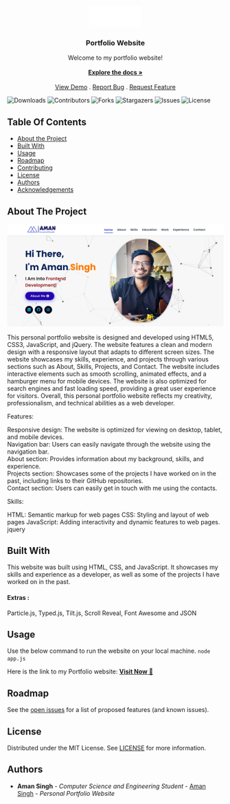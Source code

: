 <br/>
<p align="center">
  <a href="https://github.com/amansingh1221/Portfolio">
    <img src="./assets/images/aman-whiteontransparent.png" alt="Logo" width="120" height="50">
  </a>

  <h3 align="center">Portfolio Website</h3>

  <p align="center">
    Welcome to my portfolio website!
    <br/>
    <br/>
    <a href="https://github.com/amansingh1221/Portfolio"><strong>Explore the docs »</strong></a>
    <br/>
    <br/>
    <a href="https://github.com/amansingh1221/Portfolio">View Demo</a>
    .
    <a href="https://github.com/amansingh1221/Portfolio/issues">Report Bug</a>
    .
    <a href="https://github.com/amansingh1221/Portfolio/issues">Request Feature</a>
  </p>
</p>

![Downloads](https://img.shields.io/github/downloads/amansingh1221/ReadME-Generator/total) ![Contributors](https://img.shields.io/github/contributors/amansingh1221/ReadME-Generator?color=dark-green) ![Forks](https://img.shields.io/github/forks/amansingh1221/ReadME-Generator?style=social) ![Stargazers](https://img.shields.io/github/stars/amansingh1221/ReadME-Generator?style=social) ![Issues](https://img.shields.io/github/issues/amansingh1221/ReadME-Generator) ![License](https://img.shields.io/github/license/amansingh1221/ReadME-Generator) 

## Table Of Contents

* [About the Project](#about-the-project)
* [Built With](#built-with)
* [Usage](#usage)
* [Roadmap](#roadmap)
* [Contributing](#contributing)
* [License](#license)
* [Authors](#authors)
* [Acknowledgements](#acknowledgements)

## About The Project

![Screen Shot](./assets/images/sample.png)

This personal portfolio website is designed and developed using HTML5, CSS3, JavaScript, and jQuery. The website features a clean and modern design with a responsive layout that adapts to different screen sizes. The website showcases my skills, experience, and projects through various sections such as About, Skills, Projects, and Contact. The website includes interactive elements such as smooth scrolling, animated effects, and a hamburger menu for mobile devices. The website is also optimized for search engines and fast loading speed, providing a great user experience for visitors. Overall, this personal portfolio website reflects my creativity, professionalism, and technical abilities as a web developer.

Features:

Responsive design: The website is optimized for viewing on desktop, tablet, and mobile devices.
<br/>Navigation bar: Users can easily navigate through the website using the navigation bar.
<br/>About section: Provides information about my background, skills, and experience.
<br/>Projects section: Showcases some of the projects I have worked on in the past, including links to their GitHub repositories.
<br/>Contact section: Users can easily get in touch with me using the contacts.

Skills:

HTML: Semantic markup for web pages
CSS: Styling and layout of web pages
JavaScript: Adding interactivity and dynamic features to web pages.
jquery




## Built With

This website was built using HTML, CSS, and JavaScript. It showcases my skills and experience as a developer, as well as some of the projects I have worked on in the past.
#### Extras : 
Particle.js, Typed.js, Tilt.js, Scroll Reveal, Font Awesome and JSON

## Usage

Use the below command to run the website on your local machine.
```node app.js```

Here is the link to my Portfolio website: <a href="https://portfolio-amansingh.vercel.app/" target="_blank">**Visit Now** 🚀</a>

## Roadmap

See the [open issues](https://github.com/amansingh1221/ReadME-Generator/issues) for a list of proposed features (and known issues).


## License

Distributed under the MIT License. See [LICENSE](https://github.com/amansingh1221/ReadME-Generator/blob/main/LICENSE.md) for more information.

## Authors

* **Aman Singh** - *Computer Science and Engineering Student* - [Aman Singh](https://github.com/amansingh1221/) - *Personal Portfolio Website*
